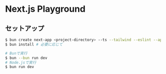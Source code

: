 # Next.js Playground

## セットアップ

```bash
$ bun create next-app <project-directory> --ts --tailwind --eslint --app --src-dir --import-alias "@/*"
$ bun install # 必要に応じて
```

```bash
# Bunで実行
$ bun --bun run dev
# Node.jsで実行
$ bun run dev
```